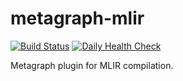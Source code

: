 # metagraph-mlir

[![Build Status](https://github.com/metagraph-dev/metagraph-mlir/actions/workflows/test_and_deploy.yml/badge.svg?branch=main)](https://github.com/metagraph-dev/metagraph-mlir/actions/workflows/test_and_deploy.yml?query=branch%3Amain)
[![Daily Health Check](https://github.com/metagraph-dev/metagraph-mlir/actions/workflows/daily_checkup.yml/badge.svg)](https://github.com/metagraph-dev/metagraph-mlir/actions/workflows/daily_checkup.yml)

Metagraph plugin for MLIR compilation.
